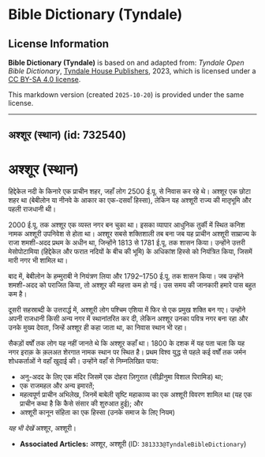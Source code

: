# Bible Dictionary (Tyndale)

## License Information

**Bible Dictionary (Tyndale)** is based on and adapted from: _Tyndale Open Bible Dictionary_, [Tyndale House Publishers](https://tyndaleopenresources.com/), 2023, which is licensed under a [CC BY-SA 4.0 license](https://creativecommons.org/licenses/by-sa/4.0/legalcode.en).

This markdown version (created `2025-10-20`) is provided under the same license.



--------------------------------

## अश्शूर (स्थान) (id: 732540)

अश्शूर (स्थान)
==============

हिद्देकेल नदी के किनारे एक प्राचीन शहर, जहाँ लोग 2500 ई.पू. से निवास कर रहे थे। अश्शूर एक छोटा शहर था (बेबीलोन या नीनवे के आकार का एक\-दसवाँ हिस्सा), लेकिन यह अश्शूरी राज्य की मातृभूमि और पहली राजधानी थी।

2000 ई.पू. तक अश्शूर एक व्यस्त नगर बन चुका था। इसका व्यापार आधुनिक तुर्की में स्थित कनिश नामक अश्शूरी उपनिवेश से होता था। अश्शूर सबसे शक्तिशाली तब बना जब यह प्राचीन अश्शूरी साम्राज्य के राजा शमशी\-अदद प्रथम के अधीन था, जिन्होंने 1813 से 1781 ई.पू. तक शासन किया। उन्होंने उत्तरी मेसोपोटामिया (हिद्देकेल और फरात नदियों के बीच की भूमि) के अधिकांश हिस्से को नियंत्रित किया, जिसमें मारी नगर भी शामिल था।

बाद में, बेबीलोन के हम्मुराबी ने नियंत्रण लिया और 1792–1750 ई.पू. तक शासन किया। जब उन्होंने शमशी\-अदद को पराजित किया, तो अश्शूर की महत्ता कम हो गई। उस समय की जानकारी हमारे पास बहुत कम है।

दूसरी सहस्राब्दी के उत्तरार्द्ध में, अश्शूरी लोग पश्चिम एशिया में फिर से एक प्रमुख शक्ति बन गए। उन्होंने अपनी राजधानी किसी अन्य नगर में स्थानांतरित कर दी, लेकिन अश्शूर उनका पवित्र नगर बना रहा और उनके मुख्य देवता, जिन्हें अश्शूर ही कहा जाता था, का निवास स्थान भी रहा।

सैकड़ों वर्षों तक लोग यह नहीं जानते थे कि अश्शूर कहाँ था। 1800 के दशक में यह पता चला कि यह नगर इराक़ के क़लअत शेरगात नामक स्थान पर स्थित है। प्रथम विश्व युद्ध से पहले कई वर्षों तक जर्मन शोधकर्ताओं ने वहाँ खुदाई की। उन्होंने वहाँ से निम्नलिखित पाया:

* अनु\-अदद के लिए एक मंदिर जिसमें एक दोहरा ज़िगुरात (सीढ़ीनुमा विशाल पिरामिड) था;
* एक राजमहल और अन्य इमारतें;
* महत्वपूर्ण प्राचीन अभिलेख, जिनमें बाबेली सृष्टि महाकाव्य का एक अश्शूरी विवरण शामिल था (यह एक प्राचीन कथा है कि कैसे संसार की शुरुआत हुई); और
* अश्शूरी कानून संहिता का एक हिस्सा (उनके समाज के लिए नियम)

*यह भी देखें* अश्शूर, अश्शूरी।

* **Associated Articles:** अश्शूर, अश्शूरी (ID: `381333@TyndaleBibleDictionary`)

